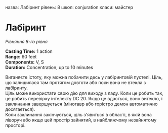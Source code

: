 назва: Лабіринт рівень: 8 школ: conjuration класи: майстер

# Лабіринт
_Рівняння 8-го рівня_

**Casting Time:** 1 action    
**Range:** 60 feet    
**Components:** V, S    
**Duration:** Concentration, up to 10 minutes

Виганяєте істоту, яку можна побачити десь у лабіринтовій пустелі. Ціль, що залишилася там протягом довготи або поки вона не втекла з лабіринту.    
Ціль може використати свою дію для виходу з ладу. Коли це робить так, це робить перевірку інтелекту DC 20. Якщо це вдасться, воно витекло, і заклинання завершується (мінотавр або горістро демон автоматично досягається).    
Коли заклинання закінчується, ціль з'явиться в області, в якій вона ліворуч або якщо цей простір зайнятий, в найближчому незайнятому просторі. 